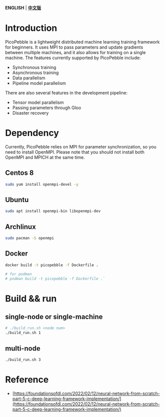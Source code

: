 **ENGLISH**  |  **[中文版](./README_CN.md)**

# Introduction

PicoPebble is a lightweight distributed machine learning training framework for beginners. It uses MPI to pass parameters and update gradients between multiple machines, and it also allows for training on a single machine. The features currently supported by PicoPebble include:

- Synchronous training
- Asynchronous training
- Data parallelism
- Pipeline model parallelism

There are also several features in the development pipeline:

- Tensor model parallelism
- Passing parameters through Gloo
- Disaster recovery

# Dependency

Currently, PicoPebble relies on MPI for parameter synchronization, so you need to install OpenMPI. Please note that you should not install both OpenMPI and MPICH at the same time.

## Centos 8

```bash
sudo yum install openmpi-devel -y
```

## Ubuntu
```bash
sudo apt install openmpi-bin libopenmpi-dev
```

## Archlinux

```bash
sudo pacman -S openmpi
```

## Docker

```bash
docker build -t picopebble -f Dockerfile .

# for podman
# podman build -t picopebble -f Dockerfile .`
```


# Build && run

## single-node or single-machine
```bash
# ./build_run.sh <node num>
./build_run.sh 1
```

## multi-node
```bash
./build_run.sh 3
```

# Reference

- [https://foundationsofdl.com/2022/02/12/neural-network-from-scratch-part-5-c-deep-learning-framework-implementation/](https://foundationsofdl.com/2022/02/12/neural-network-from-scratch-part-5-c-deep-learning-framework-implementation/)
